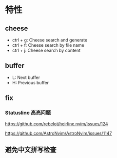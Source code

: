 # 特性

## cheese

* ctrl + g: Cheese search and generate
* ctrl + f: Cheese search by file name
* ctrl + j: Cheese search by content

## buffer

* L: Next buffer
* H: Previous buffer

## fix 

### Statusline 高亮问题

https://github.com/rebelot/heirline.nvim/issues/124

https://github.com/AstroNvim/AstroNvim/issues/1147

## 避免中文拼写检查
